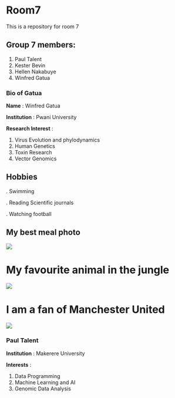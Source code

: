 # Room7

This is a repository for room 7

## Group 7 members:

1. Paul Talent
2. Kester Bevin 
3. Hellen Nakabuye
4. Winfred Gatua




 ### Bio of Gatua
 
 **Name** : Winfred Gatua
 
 __Institution__ : Pwani University
 
 **Research Interest** : 
 
 1. Virus Evolution and phylodynamics
 2. Human Genetics
 3. Toxin Research
 3. Vector Genomics
 
 
## Hobbies
 . Swimming
 
 . Reading Scientific journals
 
 . Watching football
 
## My best meal photo
![](https://external-content.duckduckgo.com/iu/?u=https%3A%2F%2F1.bp.blogspot.com%2F-KPDM1WX_czk%2FWh6ytecRkFI%2FAAAAAAAALxo%2Fjk4svc50UnAsV5CcUTmMJWlthnSPCGVuwCLcBGAs%2Fs1600%2FSwahili-food2.jpg&f=1&nofb=1)

# My favourite animal in the jungle
![](https://image.shutterstock.com/image-vector/snake-illustration-600w-353435321.jpg)

# I am a fan of Manchester United
![](https://external-content.duckduckgo.com/iu/?u=http%3A%2F%2Fi.ebayimg.com%2Fimages%2Fi%2F142041606551-0-1%2Fs-l1000.jpg&f=1&nofb=1)


### Paul Talent
 
 __Institution__ : Makerere University
 
 **Interests** : 
 
 1. Data Programming
 2. Machine Learning and AI
 3. Genomic Data Analysis

 
